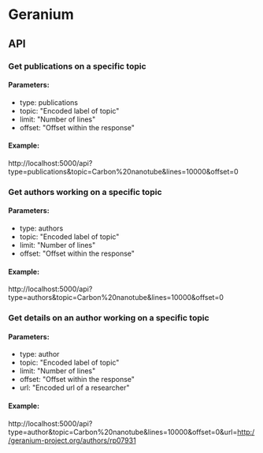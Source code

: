 # Geranium

## API

### Get publications on a specific topic

#### Parameters:
* type: publications
* topic: "Encoded label of topic"
* limit: "Number of lines"
* offset: "Offset within the response"

#### Example:
http://localhost:5000/api?type=publications&topic=Carbon%20nanotube&lines=10000&offset=0

### Get authors working on a specific topic

#### Parameters:
* type: authors
* topic: "Encoded label of topic"
* limit: "Number of lines"
* offset: "Offset within the response"

#### Example:
http://localhost:5000/api?type=authors&topic=Carbon%20nanotube&lines=10000&offset=0

### Get details on an author working on a specific topic

#### Parameters:
* type: author
* topic: "Encoded label of topic"
* limit: "Number of lines"
* offset: "Offset within the response"
* url: "Encoded url of a researcher"

#### Example:
http://localhost:5000/api?type=author&topic=Carbon%20nanotube&lines=10000&offset=0&url=http://geranium-project.org/authors/rp07931
